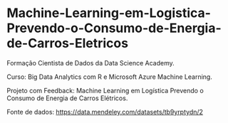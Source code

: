 # Machine-Learning-em-Logistica-Prevendo-o-Consumo-de-Energia-de-Carros-Eletricos

Formação Cientista de Dados da Data Science Academy.

Curso: Big Data Analytics com R e Microsoft Azure Machine Learning.

Projeto com Feedback: Machine Learning em Logística Prevendo o Consumo de Energia de Carros Elétricos.

Fonte de dados: https://data.mendeley.com/datasets/tb9yrptydn/2

